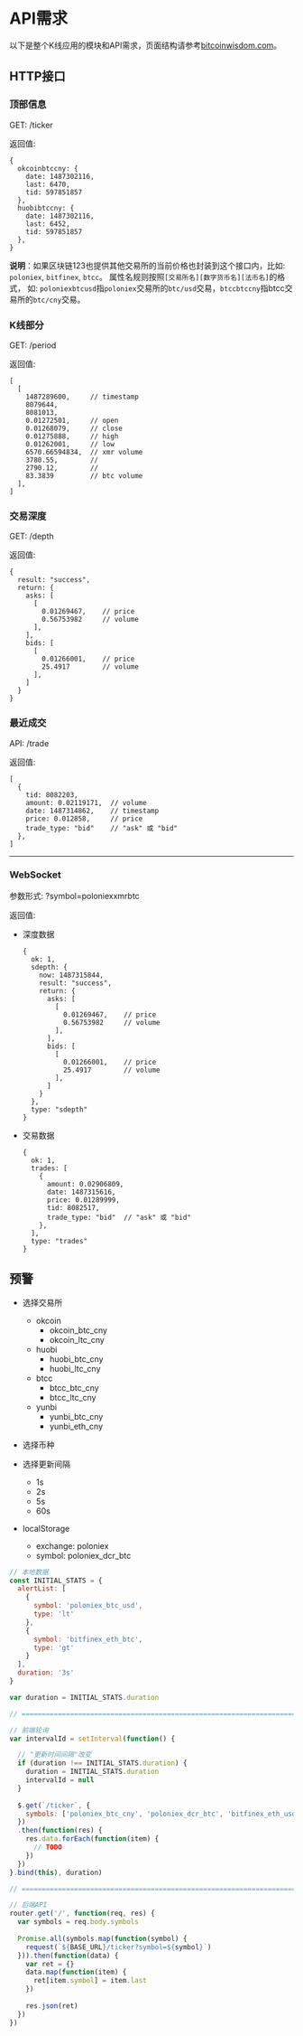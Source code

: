 API需求
=======

以下是整个K线应用的模块和API需求，页面结构请参考[bitcoinwisdom.com](https://bitcoinwisdom.com/markets/poloniex/xmrbtc)。

## HTTP接口

### 顶部信息

GET: /ticker

返回值:

```
{
  okcoinbtccny: {
    date: 1487302116,
    last: 6470,
    tid: 597851857
  },
  huobibtccny: {
    date: 1487302116,
    last: 6452,
    tid: 597851857
  },
}
```

**说明**：如果区块链123也提供其他交易所的当前价格也封装到这个接口内，比如: `poloniex`, `bitfinex`, `btcc`。 属性名规则按照`[交易所名][数字货币名][法币名]`的格式，
如: `poloniexbtcusd`指`poloniex`交易所的`btc/usd`交易，`btccbtccny`指btcc交易所的`btc/cny`交易。

### K线部分

GET: /period

返回值:

```
[
  [
    1487289600,     // timestamp
    8079644,
    8081013,
    0.01272501,     // open
    0.01268079,     // close
    0.01275888,     // high
    0.01262001,     // low
    6570.66594834,  // xmr volume
    3780.55,        //
    2790.12,        //
    83.3839         // btc volume
  ],
]
```

### 交易深度

GET: /depth

返回值:

```
{
  result: "success",
  return: {
    asks: [
      [
        0.01269467,    // price
        0.56753982     // volume
      ],
    ],
    bids: [
      [
        0.01266001,    // price
        25.4917        // volume
      ],
    ]
  }
}
```

### 最近成交

API: /trade

返回值:

```
[
  {
    tid: 8082203,
    amount: 0.02119171,  // volume
    date: 1487314862,    // timestamp
    price: 0.012858,     // price
    trade_type: "bid"    // "ask" 或 "bid"
  },
]
```

----

### WebSocket

参数形式: ?symbol=poloniexxmrbtc

返回值:

- 深度数据
  ```
  {
    ok: 1,
    sdepth: {
      now: 1487315844,
      result: "success",
      return: {
        asks: [
          [
            0.01269467,    // price
            0.56753982     // volume
          ],
        ],
        bids: [
          [
            0.01266001,    // price
            25.4917        // volume
          ],
        ]
      }
    },
    type: "sdepth"
  }
  ```
- 交易数据
  ```
  {
    ok: 1,
    trades: [
      {
        amount: 0.02906809,
        date: 1487315616,
        price: 0.01289999,
        tid: 8082517,
        trade_type: "bid"  // "ask" 或 "bid"
      },
    ],
    type: "trades"
  }
  ```

## 预警

- 选择交易所
  * okcoin
    - okcoin_btc_cny
    - okcoin_ltc_cny
  * huobi
    - huobi_btc_cny
    - huobi_ltc_cny
  * btcc
    - btcc_btc_cny
    - btcc_ltc_cny
  * yunbi
    - yunbi_btc_cny
    - yunbi_eth_cny
- 选择币种
- 选择更新间隔
  * 1s
  * 2s
  * 5s
  * 60s

- localStorage
  * exchange: poloniex
  * symbol: poloniex_dcr_btc

```js
// 本地数据
const INITIAL_STATS = {
  alertList: [
    {
      symbol: 'poloniex_btc_usd',
      type: 'lt'
    },
    {
      symbol: 'bitfinex_eth_btc',
      type: 'gt'
    }
  ],
  duration: '3s'
}

var duration = INITIAL_STATS.duration

// ============================================================================

// 前端轮询
var intervalId = setInterval(function() {

  // "更新时间间隔"改变
  if (duration !== INITIAL_STATS.duration) {
    duration = INITIAL_STATS.duration
    intervalId = null
  }
  
  $.get(`/ticker`, {
    symbols: ['poloniex_btc_cny', 'poloniex_dcr_btc', 'bitfinex_eth_usd']
  })
  .then(function(res) {
    res.data.forEach(function(item) {
      // TODO
    })
  })
}.bind(this), duration)

// ============================================================================

// 后端API
router.get('/', function(req, res) {
  var symbols = req.body.symbols
  
  Promise.all(symbols.map(function(symbol) {
    request(`${BASE_URL}/ticker?symbol=${symbol}`)
  })).then(function(data) {
    var ret = {}
    data.map(function(item) {
      ret[item.symbol] = item.last
    })
    
    res.json(ret)
  })
})
```
